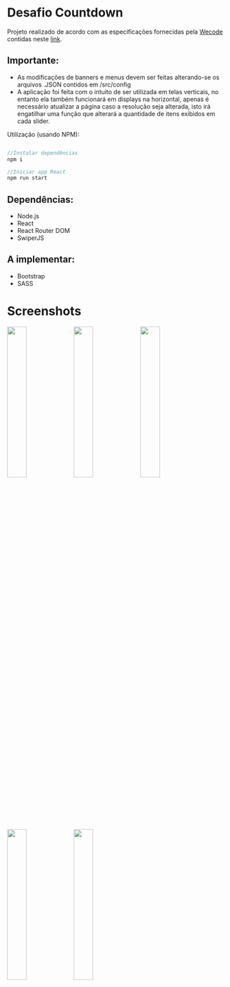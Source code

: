 <h1> Desafio Countdown</h1>


<p> Projeto realizado de acordo com as especificações fornecidas pela <a href='https://www.wecode.digital/' target='_blank'>Wecode</a> contidas neste <a href='https://opaque-friend-39e.notion.site/Fase-2-processo-seletivo-Dev-Front-End-d99468cbeefa4bb9a42886264b960d03' target="_blank"> link</a>. </p>
<h2> Importante: </h2>
<ul>
  <li> As modificações de banners e menus devem ser feitas alterando-se os arquivos .JSON contidos em /src/config </li>
  <li> A aplicação foi feita com o intuito de ser utilizada em telas verticais, no entanto ela também funcionará em displays na horizontal, apenas é necessário atualizar a página caso a resolução seja alterada, isto irá engatilhar uma função que alterará a quantidade de itens exibidos em cada slider. </li>
</ul>

Utilização (usando NPM):
```javascript

//Instalar dependências
npm i

//Iniciar app React
npm run start
```


<h2> Dependências: </h2>
<ul>
  <li> Node.js </li>
  <li> React</li>
  <li> React Router DOM </li>
  <li> SwiperJS </li>
</ul>

<h2> A implementar: </h2>
<ul>
  <li> Bootstrap </li>
  <li> SASS </li>
</ul>

<h1> Screenshots </h1>

<img src="https://user-images.githubusercontent.com/65919238/189569703-ca223dcc-434b-49f1-bc09-50d240350f73.png" width="30%" height='30%'/>&nbsp;<img src="https://user-images.githubusercontent.com/65919238/189569707-04924689-b0f7-40d7-877a-db8d5ad497c1.png" width="30%" height='30%'/>&nbsp;<img src="https://user-images.githubusercontent.com/65919238/189569708-a669c9a2-e286-4abe-afe3-ceaa4f5d26c8.png" width="30%" height='30%'/>&nbsp;&nbsp;<img src="https://user-images.githubusercontent.com/65919238/189569713-c0204fdd-d72c-45db-a1e7-3ce3c0e0cbca.png" width="30%" height='30%'/>&nbsp;<img src="https://user-images.githubusercontent.com/65919238/189569715-04089d4a-da27-44b7-a21b-b7d4c4fbcef1.png" width="30%" height='30%'/>

&nbsp;





